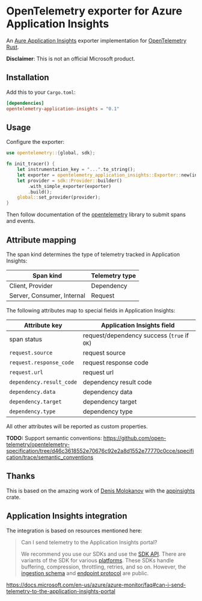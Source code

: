 # OpenTelemetry exporter for Azure Application Insights

An [Aure Application Insights](https://docs.microsoft.com/en-us/azure/azure-monitor/app/app-insights-overview) exporter implementation for [OpenTelemetry Rust](https://github.com/open-telemetry/opentelemetry-rust).

**Disclaimer**: This is not an official Microsoft product.

## Installation

Add this to your `Cargo.toml`:

```toml
[dependencies]
opentelemetry-application-insights = "0.1"
```

## Usage

Configure the exporter:

```rust
use opentelemetry::{global, sdk};

fn init_tracer() {
    let instrumentation_key = "...".to_string();
    let exporter = opentelemetry_application_insights::Exporter::new(instrumentation_key);
    let provider = sdk::Provider::builder()
        .with_simple_exporter(exporter)
        .build();
    global::set_provider(provider);
}
```

Then follow documentation of the [opentelemetry](https://github.com/open-telemetry/opentelemetry-rust) library to submit spans and events.

## Attribute mapping

The span kind determines the type of telemetry tracked in Application Insights:

| Span kind                  | Telemetry type |
| -------------------------- | -------------- |
| Client, Provider           | Dependency     |
| Server, Consumer, Internal | Request        |

The following attributes map to special fields in Application Insights:

| Attribute key            | Application Insights field                  |
| ------------------------ | ------------------------------------------- |
| span status              | request/dependency success (`true` if `OK`) |
| `request.source`         | request source                              |
| `request.response_code`  | request response code                       |
| `request.url`            | request url                                 |
| `dependency.result_code` | dependency result code                      |
| `dependency.data`        | dependency data                             |
| `dependency.target`      | dependency target                           |
| `dependency.type`        | dependency type                             |

All other attributes will be reported as custom properties.

**TODO:** Support semantic conventions: https://github.com/open-telemetry/opentelemetry-specification/tree/d46c3618552e70676c92e2a8d1552e77770c0cce/specification/trace/semantic_conventions

## Thanks

This is based on the amazing work of [Denis Molokanov](https://github.com/dmolokanov) with the [appinsights](https://github.com/dmolokanov/appinsights-rs) crate.

## Application Insights integration

The integration is based on resources mentioned here:

> Can I send telemetry to the Application Insights portal?
>
> We recommend you use our SDKs and use the [SDK API](https://docs.microsoft.com/en-us/azure/azure-monitor/app/api-custom-events-metrics). There are variants of the SDK for various [platforms](https://docs.microsoft.com/en-us/azure/azure-monitor/app/platforms). These SDKs handle buffering, compression, throttling, retries, and so on. However, the [ingestion schema](https://github.com/microsoft/ApplicationInsights-dotnet/tree/master/BASE/Schema/PublicSchema) and [endpoint protocol](https://github.com/Microsoft/ApplicationInsights-Home/blob/master/EndpointSpecs/ENDPOINT-PROTOCOL.md) are public.

https://docs.microsoft.com/en-us/azure/azure-monitor/faq#can-i-send-telemetry-to-the-application-insights-portal
